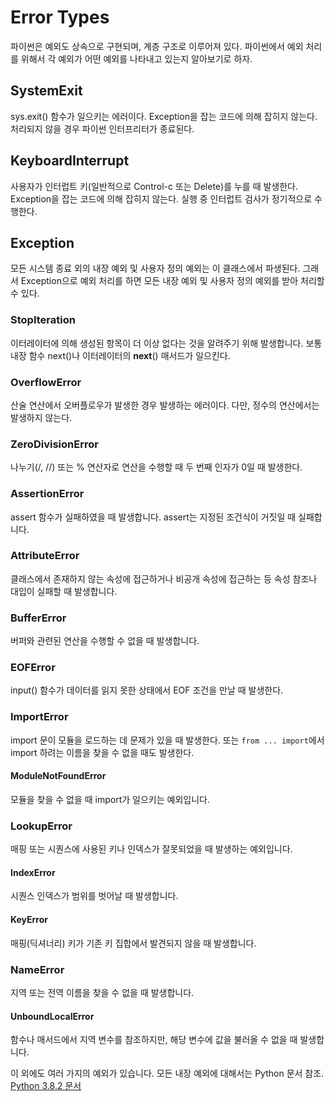 # Error Types
  
파이썬은 예외도 상속으로 구현되며, 계층 구조로 이루어져 있다. 파이썬에서 예외 처리를 위해서 각 예외가 어떤 예외를 나타내고 있는지 알아보기로 하자.  
  
## SystemExit
  
sys.exit() 함수가 일으키는 에러이다. Exception을 잡는 코드에 의해 잡히지 않는다. 처리되지 않을 경우 파이썬 인터프리터가 종료된다.  
  
## KeyboardInterrupt
  
사용자가 인터럽트 키(일반적으로 Control-c 또는 Delete)를 누를 때 발생한다. Exception을 잡는 코드에 의해 잡히지 않는다. 실행 중 인터럽트 검사가 정기적으로 수행한다.  
  
## Exception
  
모든 시스템 종료 외의 내장 예외 및 사용자 정의 예외는 이 클래스에서 파생된다. 그래서 Exception으로 예외 처리를 하면 모든 내장 예외 및 사용자 정의 예외를 받아 처리할 수 있다.  
  
### StopIteration
  
이터레이터에 의해 생성된 항목이 더 이상 없다는 것을 알려주기 위해 발생합니다. 보통 내장 함수 next()나 이터레이터의 __next__() 매서드가 일으킨다.  
  
### OverflowError
  
산술 연산에서 오버플로우가 발생한 경우 발생하는 에러이다. 다만, 정수의 연산에서는 발생하지 않는다.  
  
### ZeroDivisionError
  
나누기(/, //) 또는 % 연산자로 연산을 수행할 때 두 번째 인자가 0일 때 발생한다.  
  
### AssertionError
  
assert 함수가 실패하였을 때 발생합니다. assert는 지정된 조건식이 거짓일 때 실패합니다.  
  
### AttributeError
  
클래스에서 존재하지 않는 속성에 접근하거나 비공개 속성에 접근하는 등 속성 참조나 대입이 실패할 때 발생합니다.  
  
### BufferError
  
버퍼와 관련된 연산을 수행할 수 없을 때 발생합니다.  
  
### EOFError
  
input() 함수가 데이터를 읽지 못한 상태에서 EOF 조건을 만날 때 발생한다.  
  
### ImportError
  
import 문이 모듈을 로드하는 데 문제가 있을 때 발생한다. 또는 `from ... import`에서 import 하려는 이름을 찾을 수 없을 때도 발생한다.  
  
#### ModuleNotFoundError
  
모듈을 찾을 수 없을 때 import가 일으키는 예외입니다.  
  
### LookupError
  
매핑 또는 시퀀스에 사용된 키나 인덱스가 잘못되었을 때 발생하는 예외입니다.  
  
#### IndexError
  
시퀀스 인덱스가 범위를 벗어날 때 발생합니다.  
  
#### KeyError
  
매핑(딕셔너리) 키가 기존 키 집합에서 발견되지 않을 때 발생합니다.  
  
### NameError
  
지역 또는 전역 이름을 찾을 수 없을 때 발생합니다.  
  
#### UnboundLocalError
  
함수나 매서드에서 지역 변수를 참조하지만, 해당 변수에 값을 불러올 수 없을 때 발생합니다.  
  
이 외에도 여러 가지의 예외가 있습니다. 모든 내장 예외에 대해서는 Python 문서 참조.  
<a href = "https://docs.python.org/ko/3/library/exceptions.html">Python 3.8.2 문서</a>
